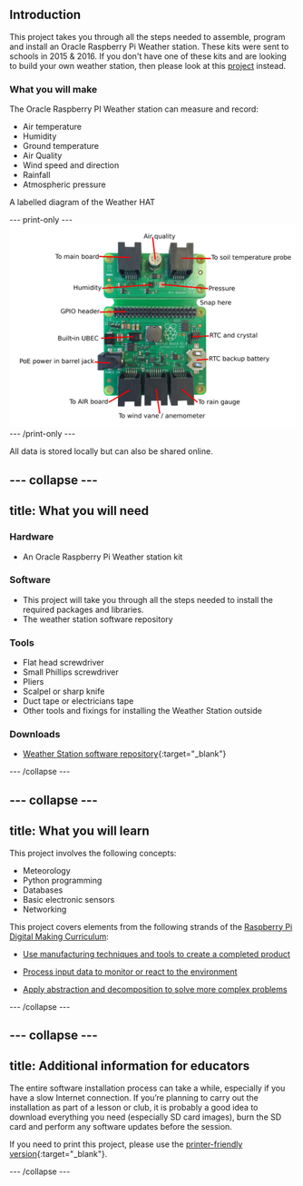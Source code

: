 ## Introduction

This project takes you through all the steps needed to assemble, program and install an Oracle Raspberry Pi Weather station. These kits were sent to schools in 2015 & 2016. If you don't have one of these kits and are looking to build your own weather station, then please look at this [project](https://projects.raspberrypi.org/en/projects/build-your-own-weather-station) instead.

### What you will make

The Oracle Raspberry PI Weather station can measure and record:

+ Air temperature
+ Humidity
+ Ground temperature
+ Air Quality
+ Wind speed and direction
+ Rainfall
+ Atmospheric pressure

A labelled diagram of the Weather HAT

--- print-only ---
![Complete project](images/weather-station-kit.png)
--- /print-only ---

All data is stored locally but can also be shared online.

--- collapse ---
---
title: What you will need
---
### Hardware

+ An Oracle Raspberry Pi Weather station kit

### Software

+ This project will take you through all the steps needed to install the required packages and libraries.
+ The weather station software repository

### Tools

+ Flat head screwdriver
+ Small Phillips screwdriver
+ Pliers
+ Scalpel or sharp knife
+ Duct tape or electricians tape
+ Other tools and fixings for installing the Weather Station outside


### Downloads

+ [Weather Station software repository](https://github.com/RaspberryPiFoundation/weather-station){:target="_blank"}

--- /collapse ---

--- collapse ---
---
title: What you will learn
---

This project involves the following concepts:

+ Meteorology
+ Python programming
+ Databases
+ Basic electronic sensors
+ Networking

This project covers elements from the following strands of the [Raspberry Pi Digital Making Curriculum](http://rpf.io/curriculum):

+ [Use manufacturing techniques and tools to create a completed product](https://curriculum.raspberrypi.org/manufacture/developer/)

+ [Process input data to monitor or react to the environment](https://curriculum.raspberrypi.org/physical-computing/developer/)

+ [Apply abstraction and decomposition to solve more complex problems](https://curriculum.raspberrypi.org/programming/developer/)


--- /collapse ---

--- collapse ---
---
title: Additional information for educators
---

The entire software installation process can take a while, especially if you have a slow Internet connection. If you’re planning to carry out the installation as part of a lesson or club, it is probably a good idea to download everything you need (especially SD card images), burn the SD card and perform any software updates before the session.

If you need to print this project, please use the [printer-friendly version](https://projects.raspberrypi.org/en/projects/project-name/print){:target="_blank"}.


--- /collapse ---
